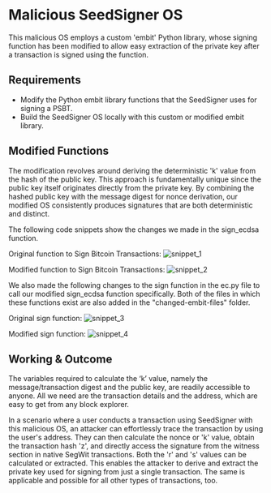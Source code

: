 # Malicious SeedSigner OS

This malicious OS employs a custom 'embit' Python library, whose signing function has been modified to allow easy extraction of the private key after a transaction is signed using the function.


## Requirements

* Modify the Python embit library functions that the SeedSigner uses for signing a PSBT.
* Build the SeedSigner OS locally with this custom or modified embit library.

## Modified Functions
The modification revolves around deriving the deterministic 'k' value from the hash of the public key. This approach is fundamentally unique since the public key itself originates directly from the private key. By combining the hashed public key with the message digest for nonce derivation, our modified OS consistently produces signatures that are both deterministic and distinct.

The following code snippets show the changes we made in the sign_ecdsa function.

Original function to Sign Bitcoin Transactions:
![snippet_1](https://github.com/Sreehari-BGK/SeedSigner_Scripts/blob/main/malicious-os/snippet-images/snippet_1.png)

Modified function to Sign Bitcoin Transactions: 
![snippet_2](https://github.com/Sreehari-BGK/SeedSigner_Scripts/blob/main/malicious-os/snippet-images/snippet_2.png)

We also made the following changes to the sign function in the ec.py file to call our modified sign_ecdsa function specifically. Both of the files in which these functions exist are also added in the "changed-embit-files" folder.

Original sign function:
![snippet_3](https://github.com/Sreehari-BGK/SeedSigner_Scripts/blob/main/malicious-os/snippet-images/snippet_3.png)

Modified sign function:
![snippet_4](https://github.com/Sreehari-BGK/SeedSigner_Scripts/blob/main/malicious-os/snippet-images/snippet_4.png)


## Working & Outcome 
The variables required to calculate the ‘k’ value, namely the message/transaction digest and the public key, are readily accessible to anyone. All we need are the transaction details and the address, which are easy to get from any block explorer. 

In a scenario where a user conducts a transaction using SeedSigner with this malicious OS, an attacker can effortlessly trace the transaction by using the user's address. They can then calculate the nonce or 'k' value, obtain the transaction hash 'z', and directly access the signature from the witness section in native SegWit transactions. Both the 'r' and 's' values can be calculated or extracted.  This enables the attacker to derive and extract the private key used for signing from just a single transaction. The same is applicable and possible for all other types of transactions, too. 


